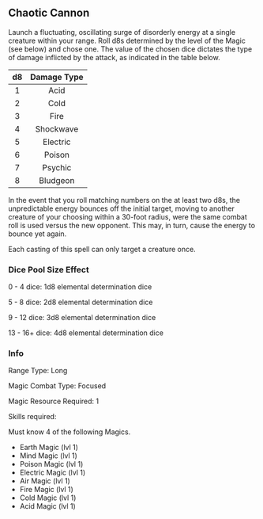 ## Chaotic Cannon

Launch a fluctuating, oscillating surge of disorderly energy at a single creature within your range. Roll d8s determined by the level of the Magic (see below) and chose one. The value of the chosen dice dictates the type of damage inflicted by the attack, as indicated in the table below.

| d8 | Damage Type |
| :-: | :---------: |
| 1 |    Acid    |
| 2 |    Cold    |
| 3 |    Fire    |
| 4 |  Shockwave  |
| 5 |  Electric  |
| 6 |   Poison   |
| 7 |   Psychic   |
| 8 |  Bludgeon  |

In the event that you roll matching numbers on the at least two d8s, the unpredictable energy bounces off the initial target, moving to another creature of your choosing within a 30-foot radius, were the same combat roll is used versus the new opponent. This may, in turn, cause the energy to bounce yet again.

Each casting of this spell can only target a creature once.

### Dice Pool Size Effect

0 -  4 dice: 1d8 elemental determination dice

5 -  8 dice: 2d8 elemental determination dice

9 - 12 dice: 3d8 elemental determination dice

13 - 16+ dice: 4d8 elemental determination dice

### Info

Range Type: Long

Magic Combat Type: Focused

Magic Resource Required: 1

Skills required:

Must know 4 of the following Magics.

- Earth Magic (lvl 1)
- Mind Magic (lvl 1)
- Poison Magic (lvl 1)
- Electric Magic (lvl 1)
- Air Magic (lvl 1)
- Fire Magic (lvl 1)
- Cold Magic (lvl 1)
- Acid Magic (lvl 1)
